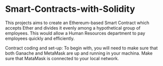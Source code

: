 # Smart-Contracts-with-Solidity
This projects aims to create an Ethereum-based Smart Contract which accepts Ether and divides it evenly among a hypothetical group of employees. This would allow a Human Resources department to pay employees quickly and efficiently.

Contract coding and set-up:
To begin with, you will need to make sure that both Ganache and MetaMask are up and running in your machina. Make sure that MataMask is connected to your local network.



